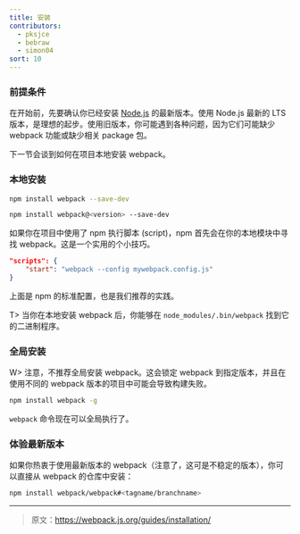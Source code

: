 ```yaml
---
title: 安装
contributors:
  - pksjce
  - bebraw
  - simon04
sort: 10
---
```


### 前提条件

在开始前，先要确认你已经安装 [Node.js](https://nodejs.org/en/) 的最新版本。使用 Node.js 最新的 LTS 版本，是理想的起步。使用旧版本，你可能遇到各种问题，因为它们可能缺少 webpack 功能或缺少相关 package 包。

下一节会谈到如何在项目本地安装 webpack。

### 本地安装

``` bash
npm install webpack --save-dev

npm install webpack@<version> --save-dev
```

如果你在项目中使用了 npm 执行脚本 (script)，npm 首先会在你的本地模块中寻找 webpack。这是一个实用的个小技巧。

```json
"scripts": {
	"start": "webpack --config mywebpack.config.js"
}
```

上面是 npm 的标准配置，也是我们推荐的实践。

T> 当你在本地安装 webpack 后，你能够在 `node_modules/.bin/webpack` 找到它的二进制程序。


### 全局安装

W> 注意，不推荐全局安装 webpack。这会锁定 webpack 到指定版本，并且在使用不同的 webpack 版本的项目中可能会导致构建失败。

``` bash
npm install webpack -g
```

`webpack` 命令现在可以全局执行了。


### 体验最新版本

如果你热衷于使用最新版本的 webpack（注意了，这可是不稳定的版本），你可以直接从 webpack 的仓库中安装：

``` bash
npm install webpack/webpack#<tagname/branchname>
```

***

> 原文：https://webpack.js.org/guides/installation/